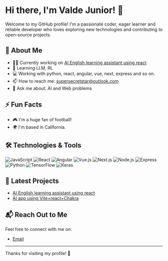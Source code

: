 # Hi there, I'm Valde Junior! 👋

Welcome to my GitHub profile! I'm a passionate coder, eager learner and reliable developer who loves exploring new technologies and contributing to open-source projects.

## 🚀 About Me
- 👨‍💻 Currently working on [AI English learning assistant using react](https://github.com/ValdePerryJunior/AI-app-using-Vite-React)
- 🌱 Learning LLM, RL
- 💻 Working with python, react, angular, vue, next, express and so on.
- 📫 How to reach me: supersecretstar@outlook.com
- 💬 Ask me about: AI and Web problems

## ⚡ Fun Facts
- 🎮 I'm a huge fan of football!
- 🌍 I'm based in California.

## 🛠️ Technologies & Tools

![JavaScript](https://img.shields.io/badge/JavaScript-F7DF1E?style=for-the-badge&logo=javascript&logoColor=black)
![React](https://img.shields.io/badge/React-61DAFB?style=for-the-badge&logo=react&logoColor=black)
![Angular](https://img.shields.io/badge/Angular-E23237?style=for-the-badge&logo=angular&logoColor=white)
![Vue.js](https://img.shields.io/badge/Vue.js-4FC08D?style=for-the-badge&logo=vue.js&logoColor=white)
![Next.js](https://img.shields.io/badge/Next.js-000000?style=for-the-badge&logo=next.js&logoColor=white)
![Node.js](https://img.shields.io/badge/Node.js-339933?style=for-the-badge&logo=node.js&logoColor=white)
![Express](https://img.shields.io/badge/Express-000000?style=for-the-badge&logo=express&logoColor=white)
![Python](https://img.shields.io/badge/Python-3776AB?style=for-the-badge&logo=python&logoColor=white)
![TensorFlow](https://img.shields.io/badge/TensorFlow-FF6F00?style=for-the-badge&logo=tensorflow&logoColor=white)
![Keras](https://img.shields.io/badge/Keras-D00000?style=for-the-badge&logo=keras&logoColor=white)

## 📝 Latest Projects

- [AI English learning assistant using react](https://github.com/ValdePerryJunior/AI-app-using-Vite-React)
- [AI app using Vite+react+Chakra](https://github.com/ValdePerryJunior/AI-app-using-Vite-React-Chakra-Clerk)

## 📬 Reach Out to Me
Feel free to connect with me on:
- [Email](supersecretstar@outlook.com)

---
Thanks for visiting my profile! 🚀

<!---
ValdePerryJunior/ValdePerryJunior is a ✨ special ✨ repository because its `README.md` (this file) appears on your GitHub profile.
You can click the Preview link to take a look at your changes.
--->
